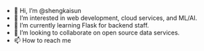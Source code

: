 - 👋 Hi, I’m @shengkaisun
- 👀 I’m interested in web development, cloud services, and ML/AI.
- 🌱 I’m currently learning Flask for backend staff.
- 💞️ I’m looking to collaborate on open source data services.
- 📫 How to reach me 

<!---
shengkaisun/shengkaisun is a ✨ special ✨ repository because its `README.md` (this file) appears on your GitHub profile.
You can click the Preview link to take a look at your changes.
--->
